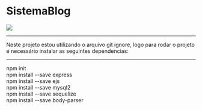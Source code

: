# SistemaBlog

<img src="https://pplware.sapo.pt/wp-content/uploads/2016/05/nodejs_04_thumb.jpg" />

<hr>
Neste projeto estou utilizando o arquivo git ignore, logo para rodar o projeto é necessário instalar as seguintes dependencias:
<hr>
npm init <br>
npm install --save express <br>
npm install --save ejs  <br>
npm install --save mysql2 <br>
npm install --save sequelize <br>
npm install --save body-parser <br>
